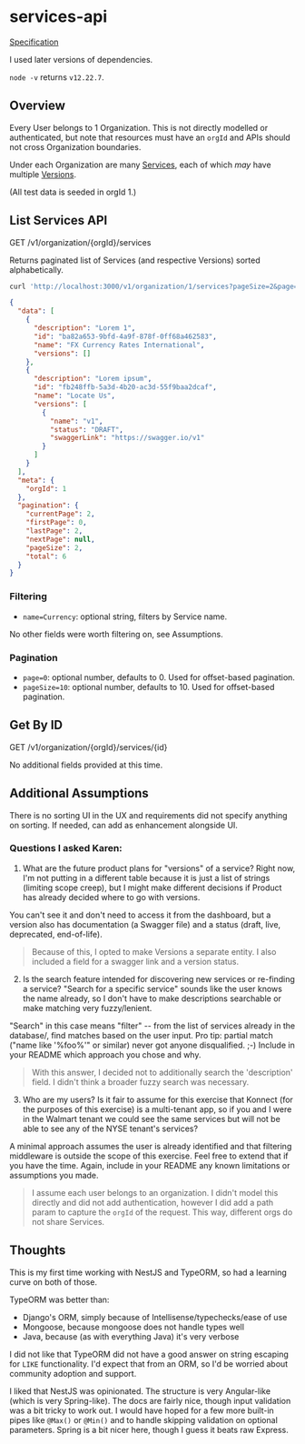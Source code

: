 # services-api

[Specification](https://docs.google.com/document/d/1wnZu4hu9RsH7COFtpa8af3pQy0NtOGhR54ajZxs61ZE/edit#)

I used later versions of dependencies.

`node -v` returns `v12.22.7`.

## Overview

Every User belongs to 1 Organization. This is not directly modelled or authenticated, but note that resources must have an `orgId` and APIs should not cross Organization boundaries.

Under each Organization are many [Services](./src/services/service.entity.ts), each of which _may_ have multiple [Versions](./src/services/versions/version.entity.ts).

(All test data is seeded in orgId 1.)

## List Services API

GET /v1/organization/{orgId}/services

Returns paginated list of Services (and respective Versions) sorted alphabetically.

```bash
curl 'http://localhost:3000/v1/organization/1/services?pageSize=2&page=2'
```

```json
{
  "data": [
    {
      "description": "Lorem 1",
      "id": "ba82a653-9bfd-4a9f-878f-0ff68a462583",
      "name": "FX Currency Rates International",
      "versions": []
    },
    {
      "description": "Lorem ipsum",
      "id": "fb248ffb-5a3d-4b20-ac3d-55f9baa2dcaf",
      "name": "Locate Us",
      "versions": [
        {
          "name": "v1",
          "status": "DRAFT",
          "swaggerLink": "https://swagger.io/v1"
        }
      ]
    }
  ],
  "meta": {
    "orgId": 1
  },
  "pagination": {
    "currentPage": 2,
    "firstPage": 0,
    "lastPage": 2,
    "nextPage": null,
    "pageSize": 2,
    "total": 6
  }
}
```

### Filtering

- `name=Currency`: optional string, filters by Service name.

No other fields were worth filtering on, see Assumptions.

### Pagination

- `page=0`: optional number, defaults to 0. Used for offset-based pagination.
- `pageSize=10`: optional number, defaults to 10. Used for offset-based pagination.

## Get By ID

GET /v1/organization/{orgId}/services/{id}

No additional fields provided at this time.

## Additional Assumptions

There is no sorting UI in the UX and requirements did not specify anything on sorting. If needed, can add as enhancement alongside UI.

### Questions I asked Karen:

1. What are the future product plans for "versions" of a service? Right now, I'm not putting in a different table because it is just a list of strings (limiting scope creep), but I might make different decisions if Product has already decided where to go with versions.

You can't see it and don't need to access it from the dashboard, but a version also has documentation (a Swagger file) and a status (draft, live, deprecated, end-of-life).

> Because of this, I opted to make Versions a separate entity. I also included a field for a swagger link and a version status.

2. Is the search feature intended for discovering new services or re-finding a service? "Search for a specific service" sounds like the user knows the name already, so I don't have to make descriptions searchable or make matching very fuzzy/lenient.

"Search" in this case means "filter" -- from the list of services already in the database/, find matches based on the user input. Pro tip: partial match ("name like '%foo%'" or similar) never got anyone disqualified. ;-) Include in your README which approach you chose and why.

> With this answer, I decided not to additionally search the 'description' field. I didn't think a broader fuzzy search was necessary.

3. Who are my users? Is it fair to assume for this exercise that Konnect (for the purposes of this exercise) is a multi-tenant app, so if you and I were in the Walmart tenant we could see the same services but will not be able to see any of the NYSE tenant's services?

A minimal approach assumes the user is already identified and that filtering middleware is outside the scope of this exercise. Feel free to extend that if you have the time. Again, include in your README any known limitations or assumptions you made.

> I assume each user belongs to an organization. I didn't model this directly and did not add authentication, however I did add a path param to capture the `orgId` of the request. This way, different orgs do not share Services.

## Thoughts

This is my first time working with NestJS and TypeORM, so had a learning curve on both of those.

TypeORM was better than:

- Django's ORM, simply because of Intellisense/typechecks/ease of use
- Mongoose, because mongoose does not handle types well
- Java, because (as with everything Java) it's very verbose

I did not like that TypeORM did not have a good answer on string escaping for `LIKE` functionality. I'd expect that from an ORM, so I'd be worried about community adoption and support.

I liked that NestJS was opinionated. The structure is very Angular-like (which is very Spring-like). The docs are fairly nice, though input validation was a bit tricky to work out. I would have hoped for a few more built-in pipes like `@Max()` or `@Min()` and to handle skipping validation on optional parameters. Spring is a bit nicer here, though I guess it beats raw Express.
